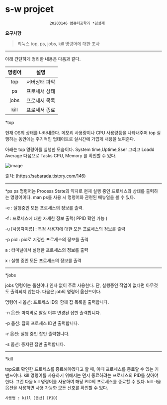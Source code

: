 # s-w projcet 
                        20203146 컴퓨터공학과 *김성재

**요구사항** 

> 리눅스 top, ps, jobs, kill 명령어에 대한 조사

____ 

아래 간단하게 정리한 내용은 다음과 같다.

|명령어|설명|
|:--:|:--:|
|top|서버상태 파악
|ps|프로세서 상태
|jobs|프로세서 목록
|kill|프로세서 종료


*top

현재 OS의 상태를 나타내준다. 메모리 사용량이나 CPU 사용량등을 나타내주며 top 실행하는 동안에는 주기적인 업데이트로 실시간에 가깝게 내용을 보여준다.

아래는 top 명령어를 실행한 모습이다.
System time,Uptime,Sser 그리고 Loadd Average 다음으로 Tasks CPU, Memory 를 확인할 수 있다.
 
![image](https://img1.daumcdn.net/thumb/R1280x0/?scode=mtistory2&fname=https%3A%2F%2Fblog.kakaocdn.net%2Fdn%2Frxlg4%2FbtqYfV2LE3L%2FSW5SbyO65ZUa5PggM3KI8K%2Fimg.png)

출처: (https://sabarada.tistory.com/146)
____

*ps
ps 명령어는 Process State의 약자로 현재 실행 중인 프로세스와 상태를 출력하는 명령어이다. 
man ps를 사용 시 명령어와 관련된 매뉴얼을 볼 수 있다.

-e : 실행중인 모든 프로세스의 정보를 출력.

-f : 프로세스에 대한 자세한 정보 출력( PPID 확인 가능 )

-u [사용자이름] : 특정 사용자에 대한 모든 프로세스의 정보를 출력

-p pid : pid로 지정한 프로세스의 정보를 출력

a : 터미널에서 실행한 프로세스의 정보를 출력

x : 실행 중인 모든 프로세스의 정보를 출력

 ___




*jobs

jobs 명령어는 옵션이나 인자 없이 주로 사용한다. 단, 실행중인 작업이 없다면 아무것도 출력되지 않는다.
다음은 job의 명령어 옵션드이다. 

명령어
-l 옵션: 프로세스 ID와 함께 잡 목록을 출력합니다.

-n 옵션: 마지막로 알림 이후 변경된 잡만 출력합니다.

-p 옵션: 잡의 프로세스 ID만 출력합니다.

-r 옵션: 실행 중인 잡만 출력합니다.

-s 옵션: 중지된 잡만 출력합니다.


___

*kill

top으로 확인한 프로세스를 종료해야겠다고 할 때, 이때 프로세스를 종료할 수 있는  커맨드이다.
kill 명령어를 사용하기 위해서는 먼저 종료하려는   프로세스의 PID를 찾아야 한다. 그런 다음 kill 명령어를 사용하여 해당 PID의 프로세스를 종료할 수 있다.
kill -l을 옵션을 사용하면 사용 가능한 모든 신호를 확인할 수 있다. 


```
사용법 : kill [옵션] [PID]
```


